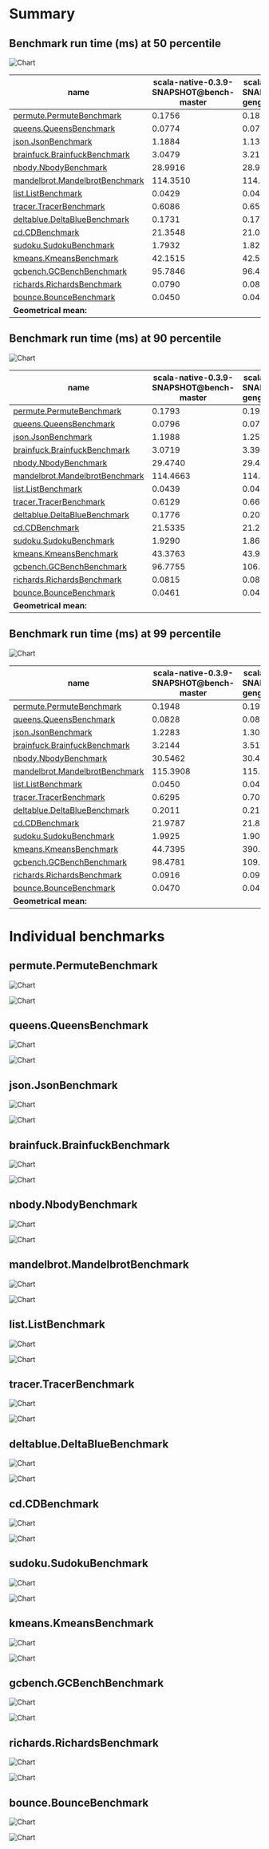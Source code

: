 # Summary
## Benchmark run time (ms) at 50 percentile 
![Chart](relative_percentile_50.png)

|name | scala-native-0.3.9-SNAPSHOT@bench-master | scala-native-0.3.9-SNAPSHOT@bench-gengc-25-5-true-1 | |
| -- | -- | -- | -- |
|[permute.PermuteBenchmark](#permutepermutebenchmark)|0.1756|0.1867|+6.29%|
|[queens.QueensBenchmark](#queensqueensbenchmark)|0.0774|0.0776|+0.29%|
|[json.JsonBenchmark](#jsonjsonbenchmark)|1.1884|1.1310|__-4.83%__|
|[brainfuck.BrainfuckBenchmark](#brainfuckbrainfuckbenchmark)|3.0479|3.2187|+5.60%|
|[nbody.NbodyBenchmark](#nbodynbodybenchmark)|28.9916|28.9658|__-0.09%__|
|[mandelbrot.MandelbrotBenchmark](#mandelbrotmandelbrotbenchmark)|114.3510|114.3574|+0.01%|
|[list.ListBenchmark](#listlistbenchmark)|0.0429|0.0426|__-0.52%__|
|[tracer.TracerBenchmark](#tracertracerbenchmark)|0.6086|0.6552|+7.67%|
|[deltablue.DeltaBlueBenchmark](#deltabluedeltabluebenchmark)|0.1731|0.1763|+1.84%|
|[cd.CDBenchmark](#cdcdbenchmark)|21.3548|21.0666|__-1.35%__|
|[sudoku.SudokuBenchmark](#sudokusudokubenchmark)|1.7932|1.8224|+1.63%|
|[kmeans.KmeansBenchmark](#kmeanskmeansbenchmark)|42.1515|42.5767|+1.01%|
|[gcbench.GCBenchBenchmark](#gcbenchgcbenchbenchmark)|95.7846|96.4968|+0.74%|
|[richards.RichardsBenchmark](#richardsrichardsbenchmark)|0.0790|0.0838|+6.10%|
|[bounce.BounceBenchmark](#bouncebouncebenchmark)|0.0450|0.0440|__-2.30%__|
| __Geometrical mean:__|| |+1.42%|
## Benchmark run time (ms) at 90 percentile 
![Chart](relative_percentile_90.png)

|name | scala-native-0.3.9-SNAPSHOT@bench-master | scala-native-0.3.9-SNAPSHOT@bench-gengc-25-5-true-1 | |
| -- | -- | -- | -- |
|[permute.PermuteBenchmark](#permutepermutebenchmark)|0.1793|0.1912|+6.62%|
|[queens.QueensBenchmark](#queensqueensbenchmark)|0.0796|0.0794|__-0.17%__|
|[json.JsonBenchmark](#jsonjsonbenchmark)|1.1988|1.2583|+4.96%|
|[brainfuck.BrainfuckBenchmark](#brainfuckbrainfuckbenchmark)|3.0719|3.3970|+10.58%|
|[nbody.NbodyBenchmark](#nbodynbodybenchmark)|29.4740|29.4430|__-0.11%__|
|[mandelbrot.MandelbrotBenchmark](#mandelbrotmandelbrotbenchmark)|114.4663|114.4419|__-0.02%__|
|[list.ListBenchmark](#listlistbenchmark)|0.0439|0.0440|+0.09%|
|[tracer.TracerBenchmark](#tracertracerbenchmark)|0.6129|0.6635|+8.26%|
|[deltablue.DeltaBlueBenchmark](#deltabluedeltabluebenchmark)|0.1776|0.2029|+14.24%|
|[cd.CDBenchmark](#cdcdbenchmark)|21.5335|21.2377|__-1.37%__|
|[sudoku.SudokuBenchmark](#sudokusudokubenchmark)|1.9290|1.8664|__-3.25%__|
|[kmeans.KmeansBenchmark](#kmeanskmeansbenchmark)|43.3763|43.9419|+1.30%|
|[gcbench.GCBenchBenchmark](#gcbenchgcbenchbenchmark)|96.7755|106.1050|+9.64%|
|[richards.RichardsBenchmark](#richardsrichardsbenchmark)|0.0815|0.0863|+5.91%|
|[bounce.BounceBenchmark](#bouncebouncebenchmark)|0.0461|0.0443|__-3.92%__|
| __Geometrical mean:__|| |+3.38%|
## Benchmark run time (ms) at 99 percentile 
![Chart](relative_percentile_99.png)

|name | scala-native-0.3.9-SNAPSHOT@bench-master | scala-native-0.3.9-SNAPSHOT@bench-gengc-25-5-true-1 | |
| -- | -- | -- | -- |
|[permute.PermuteBenchmark](#permutepermutebenchmark)|0.1948|0.1961|+0.69%|
|[queens.QueensBenchmark](#queensqueensbenchmark)|0.0828|0.0822|__-0.69%__|
|[json.JsonBenchmark](#jsonjsonbenchmark)|1.2283|1.3023|+6.02%|
|[brainfuck.BrainfuckBenchmark](#brainfuckbrainfuckbenchmark)|3.2144|3.5138|+9.31%|
|[nbody.NbodyBenchmark](#nbodynbodybenchmark)|30.5462|30.4807|__-0.21%__|
|[mandelbrot.MandelbrotBenchmark](#mandelbrotmandelbrotbenchmark)|115.3908|115.3693|__-0.02%__|
|[list.ListBenchmark](#listlistbenchmark)|0.0450|0.0456|+1.42%|
|[tracer.TracerBenchmark](#tracertracerbenchmark)|0.6295|0.7001|+11.21%|
|[deltablue.DeltaBlueBenchmark](#deltabluedeltabluebenchmark)|0.2011|0.2147|+6.79%|
|[cd.CDBenchmark](#cdcdbenchmark)|21.9787|21.8705|__-0.49%__|
|[sudoku.SudokuBenchmark](#sudokusudokubenchmark)|1.9925|1.9021|__-4.53%__|
|[kmeans.KmeansBenchmark](#kmeanskmeansbenchmark)|44.7395|390.6826|+773.24%|
|[gcbench.GCBenchBenchmark](#gcbenchgcbenchbenchmark)|98.4781|109.8882|+11.59%|
|[richards.RichardsBenchmark](#richardsrichardsbenchmark)|0.0916|0.0911|__-0.51%__|
|[bounce.BounceBenchmark](#bouncebouncebenchmark)|0.0470|0.0460|__-2.23%__|
| __Geometrical mean:__|| |+18.36%|
# Individual benchmarks
## permute.PermuteBenchmark
![Chart](percentile_permute.PermuteBenchmark.png)

![Chart](example_run_3_permute.PermuteBenchmark.png)

## queens.QueensBenchmark
![Chart](percentile_queens.QueensBenchmark.png)

![Chart](example_run_3_queens.QueensBenchmark.png)

## json.JsonBenchmark
![Chart](percentile_json.JsonBenchmark.png)

![Chart](example_run_3_json.JsonBenchmark.png)

## brainfuck.BrainfuckBenchmark
![Chart](percentile_brainfuck.BrainfuckBenchmark.png)

![Chart](example_run_3_brainfuck.BrainfuckBenchmark.png)

## nbody.NbodyBenchmark
![Chart](percentile_nbody.NbodyBenchmark.png)

![Chart](example_run_3_nbody.NbodyBenchmark.png)

## mandelbrot.MandelbrotBenchmark
![Chart](percentile_mandelbrot.MandelbrotBenchmark.png)

![Chart](example_run_3_mandelbrot.MandelbrotBenchmark.png)

## list.ListBenchmark
![Chart](percentile_list.ListBenchmark.png)

![Chart](example_run_3_list.ListBenchmark.png)

## tracer.TracerBenchmark
![Chart](percentile_tracer.TracerBenchmark.png)

![Chart](example_run_3_tracer.TracerBenchmark.png)

## deltablue.DeltaBlueBenchmark
![Chart](percentile_deltablue.DeltaBlueBenchmark.png)

![Chart](example_run_3_deltablue.DeltaBlueBenchmark.png)

## cd.CDBenchmark
![Chart](percentile_cd.CDBenchmark.png)

![Chart](example_run_3_cd.CDBenchmark.png)

## sudoku.SudokuBenchmark
![Chart](percentile_sudoku.SudokuBenchmark.png)

![Chart](example_run_3_sudoku.SudokuBenchmark.png)

## kmeans.KmeansBenchmark
![Chart](percentile_kmeans.KmeansBenchmark.png)

![Chart](example_run_3_kmeans.KmeansBenchmark.png)

## gcbench.GCBenchBenchmark
![Chart](percentile_gcbench.GCBenchBenchmark.png)

![Chart](example_run_3_gcbench.GCBenchBenchmark.png)

## richards.RichardsBenchmark
![Chart](percentile_richards.RichardsBenchmark.png)

![Chart](example_run_3_richards.RichardsBenchmark.png)

## bounce.BounceBenchmark
![Chart](percentile_bounce.BounceBenchmark.png)

![Chart](example_run_3_bounce.BounceBenchmark.png)

